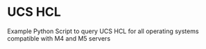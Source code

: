 # UCS HCL
Example Python Script to query UCS HCL for all operating systems compatible with M4 and M5 servers
